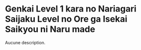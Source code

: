 # Genkai Level 1 kara no Nariagari Saijaku Level no Ore ga Isekai Saikyou ni Naru made
Aucune description.